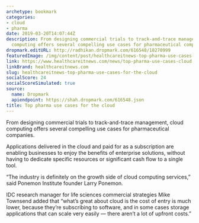 ```yaml
---
archetype: bookmark
categories:
- cloud
- pharma
date: 2019-03-20T14:07:44Z
description: From designing commercial trials to track-and-trace management, cloud
  computing offers several compelling use cases for pharmaceutical companies.
dropmark.editURL: http://radhikan.dropmark.com/616548/18270999
featuredImage: /img/content/post/healthcareitnews-top-pharma-use-cases-for-the-cloud.png
link: https://www.healthcareitnews.com/news/top-pharma-use-cases-cloud
linkBrand: healthcareitnews.com
slug: healthcareitnews-top-pharma-use-cases-for-the-cloud
socialScore: 24
socialScoreSimulated: true
source:
  name: Dropmark
  apiendpoint: https://shah.dropmark.com/616548.json
title: Top pharma use cases for the cloud
---
```

From designing commercial trials to track-and-trace management, cloud computing offers several compelling use cases for pharmaceutical companies.

Applications delivered in the cloud and paid for as a subscription are enabling businesses to enjoy the benefits of enterprise solutions, without having to dedicate specific resources or significant cash flow to a single tool.

“The industry is definitely on the growth side of cloud computing services,” said Ponemon Institute founder Larry Ponemon.

IDC research manager for life sciences commercial strategies Mike Townsend added that “what’s great about cloud is the cost of entry is much lower, because they’re subscribing to software, and in some cases storage applications that can scale very easily — there aren’t a lot of upfront costs.”  

